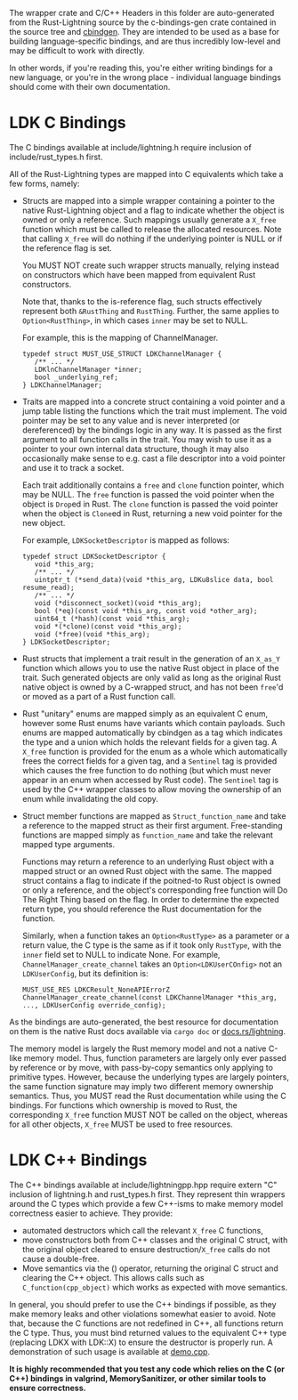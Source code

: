 The wrapper crate and C/C++ Headers in this folder are auto-generated from the Rust-Lightning
source by the c-bindings-gen crate contained in the source tree and
[cbindgen](https://github.com/eqrion/cbindgen). They are intended to be used as a base for building
language-specific bindings, and are thus incredibly low-level and may be difficult to work with
directly.

In other words, if you're reading this, you're either writing bindings for a new language, or
you're in the wrong place - individual language bindings should come with their own documentation.

LDK C Bindings
===================

The C bindings available at include/lightning.h require inclusion of include/rust_types.h first.

All of the Rust-Lightning types are mapped into C equivalents which take a few forms, namely:

 * Structs are mapped into a simple wrapper containing a pointer to the native Rust-Lightning
   object and a flag to indicate whether the object is owned or only a reference. Such mappings
   usually generate a `X_free` function which must be called to release the allocated resources.
   Note that calling `X_free` will do nothing if the underlying pointer is NULL or if the reference
   flag is set.

   You MUST NOT create such wrapper structs manually, relying instead on constructors which have
   been mapped from equivalent Rust constructors.

   Note that, thanks to the is-reference flag, such structs effectively represent both `&RustThing`
   and `RustThing`. Further, the same applies to `Option<RustThing>`, in which cases `inner` may be
   set to NULL.

   For example, this is the mapping of ChannelManager.
   ```
   typedef struct MUST_USE_STRUCT LDKChannelManager {
      /** ... */
      LDKlnChannelManager *inner;
      bool _underlying_ref;
   } LDKChannelManager;
   ```

 * Traits are mapped into a concrete struct containing a void pointer and a jump table listing the
   functions which the trait must implement. The void pointer may be set to any value and is never
   interpreted (or dereferenced) by the bindings logic in any way. It is passed as the first
   argument to all function calls in the trait. You may wish to use it as a pointer to your own
   internal data structure, though it may also occasionally make sense to e.g. cast a file
   descriptor into a void pointer and use it to track a socket.

   Each trait additionally contains a `free` and `clone` function pointer, which may be NULL. The
   `free` function is passed the void pointer when the object is `Drop`ed in Rust. The `clone`
   function is passed the void pointer when the object is `Clone`ed in Rust, returning a new void
   pointer for the new object.

   For example, `LDKSocketDescriptor` is mapped as follows:
   ```
   typedef struct LDKSocketDescriptor {
      void *this_arg;
      /** ... */
      uintptr_t (*send_data)(void *this_arg, LDKu8slice data, bool resume_read);
      /** ... */
      void (*disconnect_socket)(void *this_arg);
      bool (*eq)(const void *this_arg, const void *other_arg);
      uint64_t (*hash)(const void *this_arg);
      void *(*clone)(const void *this_arg);
      void (*free)(void *this_arg);
   } LDKSocketDescriptor;
   ```

 * Rust structs that implement a trait result in the generation of an `X_as_Y` function which allows
   you to use the native Rust object in place of the trait. Such generated objects are only valid as
   long as the original Rust native object is owned by a C-wrapped struct, and has not been `free`'d
   or moved as a part of a Rust function call.

 * Rust "unitary" enums are mapped simply as an equivalent C enum, however some Rust enums have
   variants which contain payloads. Such enums are mapped automatically by cbindgen as a tag which
   indicates the type and a union which holds the relevant fields for a given tag. A `X_free`
   function is provided for the enum as a whole which automatically frees the correct fields for a
   given tag, and a `Sentinel` tag is provided which causes the free function to do nothing (but
   which must never appear in an enum when accessed by Rust code). The `Sentinel` tag is used by
   the C++ wrapper classes to allow moving the ownership of an enum while invalidating the old copy.

 * Struct member functions are mapped as `Struct_function_name` and take a reference to the mapped
   struct as their first argument. Free-standing functions are mapped simply as `function_name` and
   take the relevant mapped type arguments.

   Functions may return a reference to an underlying Rust object with a mapped struct or an owned
   Rust object with the same. The mapped struct contains a flag to indicate if the poitned-to Rust
   object is owned or only a reference, and the object's corresponding free function will Do The
   Right Thing based on the flag. In order to determine the expected return type, you should
   reference the Rust documentation for the function.

   Similarly, when a function takes an `Option<RustType>` as a parameter or a return value, the C
   type is the same as if it took only `RustType`, with the `inner` field set to NULL to indicate
   None. For example, `ChannelManager_create_channel` takes an `Option<LDKUserCOnfig>` not an
   `LDKUserConfig`, but its definition is:
   ```
   MUST_USE_RES LDKCResult_NoneAPIErrorZ ChannelManager_create_channel(const LDKChannelManager *this_arg, ..., LDKUserConfig override_config);
   ```

As the bindings are auto-generated, the best resource for documentation on them is the native Rust
docs available via `cargo doc` or [docs.rs/lightning](https://docs.rs/lightning).

The memory model is largely the Rust memory model and not a native C-like memory model. Thus,
function parameters are largely only ever passed by reference or by move, with pass-by-copy
semantics only applying to primitive types. However, because the underlying types are largely
pointers, the same function signature may imply two different memory ownership semantics. Thus, you
MUST read the Rust documentation while using the C bindings. For functions which ownership is moved
to Rust, the corresponding `X_fre`e function MUST NOT be called on the object, whereas for all other
objects, `X_free` MUST be used to free resources.

LDK C++ Bindings
================

The C++ bindings available at include/lightningpp.hpp require extern "C" inclusion of lightning.h
and rust_types.h first. They represent thin wrappers around the C types which provide a few
C++-isms to make memory model correctness easier to achieve. They provide:
 * automated destructors which call the relevant `X_free` C functions,
 * move constructors both from C++ classes and the original C struct, with the original object
   cleared to ensure destruction/`X_free` calls do not cause a double-free.
 * Move semantics via the () operator, returning the original C struct and clearing the C++ object.
   This allows calls such as `C_function(cpp_object)` which works as expected with move semantics.

In general, you should prefer to use the C++ bindings if possible, as they make memory leaks and
other violations somewhat easier to avoid. Note that, because the C functions are not redefined in
C++, all functions return the C type. Thus, you must bind returned values to the equivalent C++ type
(replacing LDKX with LDK::X) to ensure the destructor is properly run. A demonstration of such usage
is available at [demo.cpp](demo.cpp).

**It is highly recommended that you test any code which relies on the C (or C++) bindings in
valgrind, MemorySanitizer, or other similar tools to ensure correctness.**

